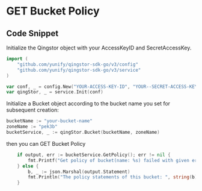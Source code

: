 # GET Bucket Policy

## Code Snippet

Initialize the Qingstor object with your AccessKeyID and SecretAccessKey.

```go
import (
	"github.com/yunify/qingstor-sdk-go/v3/config"
	"github.com/yunify/qingstor-sdk-go/v3/service"
)

var conf, _ = config.New("YOUR-ACCESS-KEY-ID", "YOUR--SECRET-ACCESS-KEY")
var qingStor, _ = service.Init(conf)
```

Initialize a Bucket object according to the bucket name you set for subsequent creation:

```go
bucketName := "your-bucket-name"
zoneName := "pek3b"
bucketService, _ := qingStor.Bucket(bucketName, zoneName)
```

then you can GET Bucket Policy

```go
	if output, err := bucketService.GetPolicy(); err != nil {
		fmt.Printf("Get policy of bucket(name: %s) failed with given error: %s\n", bucketName, err)
	} else {
		b, _ := json.Marshal(output.Statement)
		fmt.Println("The policy statements of this bucket: ", string(b))
	}
```